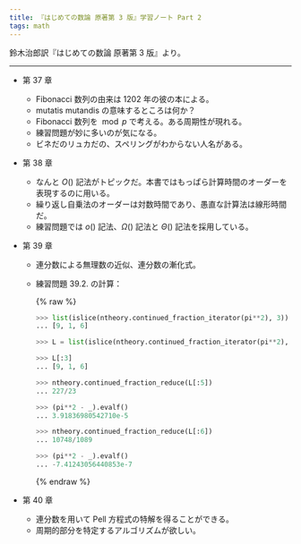 ```yaml
---
title: 『はじめての数論 原著第 3 版』学習ノート Part 2
tags: math
---
```


鈴木治郎訳『はじめての数論 原著第 3 版』より。

----

* 第 37 章
  * Fibonacci 数列の由来は 1202 年の彼の本による。
  * mutatis mutandis の意味するところは何か？
  * Fibonacci 数列を $\bmod{p}$ で考える。ある周期性が現れる。
  * 練習問題が妙に多いのが気になる。
  * ビネだのリュカだの、スペリングがわからない人名がある。
* 第 38 章
  * なんと $O()$ 記法がトピックだ。本書ではもっぱら計算時間のオーダーを表現するのに用いる。
  * 繰り返し自乗法のオーダーは対数時間であり、愚直な計算法は線形時間だ。
  * 練習問題では $o()$ 記法、$\Omega()$ 記法と $\Theta()$ 記法を採用している。
* 第 39 章
  * 連分数による無理数の近似、連分数の漸化式。
  * 練習問題 39.2. の計算：

    {% raw %}

    ```python
    >>> list(islice(ntheory.continued_fraction_iterator(pi**2), 3))
    ... [9, 1, 6]

    >>> L = list(islice(ntheory.continued_fraction_iterator(pi**2), 6))

    >>> L[:3]
    ... [9, 1, 6]

    >>> ntheory.continued_fraction_reduce(L[:5])
    ... 227/23

    >>> (pi**2 - _).evalf()
    ... 3.91836980542710e-5

    >>> ntheory.continued_fraction_reduce(L[:6])
    ... 10748/1089

    >>> (pi**2 - _).evalf()
    ... -7.41243056440853e-7
    ```

    {% endraw %}

* 第 40 章
  * 連分数を用いて Pell 方程式の特解を得ることができる。
  * 周期的部分を特定するアルゴリズムが欲しい。

